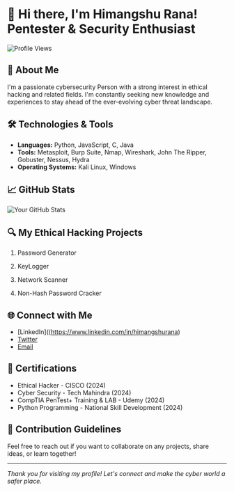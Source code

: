 # 👋 Hi there, I'm Himangshu Rana! Pentester & Security Enthusiast

![Profile Views](https://komarev.com/ghpvc/?username=himangshurana&color=blue)

## 👤 About Me

I'm a passionate cybersecurity Person with a strong interest in ethical hacking and related fields. I'm constantly seeking new knowledge and experiences to stay ahead of the ever-evolving cyber threat landscape.

## 🛠️ Technologies & Tools

- **Languages:** Python, JavaScript, C, Java
- **Tools:** Metasploit, Burp Suite, Nmap, Wireshark, John The Ripper, Gobuster, Nessus, Hydra
- **Operating Systems:** Kali Linux, Windows

## 📈 GitHub Stats

![Your GitHub Stats](https://github-readme-stats.vercel.app/api?username=himangshurana&show_icons=true&hide_title=true&count_private=true&theme=radical)

## 🔍 My Ethical Hacking Projects

 1. Password Generator

 2. KeyLogger

 3. Network Scanner

 4. Non-Hash Password Cracker


## 🌐 Connect with Me

- [LinkedIn]((https://www.linkedin.com/in/himangshurana)
- [Twitter](https://x.com/iamrana013)
- [Email](mailto:tohimangshurana.com)

## 📜 Certifications

- Ethical Hacker - CISCO (2024)
- Cyber Security - Tech Mahindra  (2024)
- CompTIA PenTest+ Training & LAB - Udemy (2024)
- Python Programming - National Skill Development (2024)


## 🤝 Contribution Guidelines

Feel free to reach out if you want to collaborate on any projects, share ideas, or learn together!

---

*Thank you for visiting my profile! Let's connect and make the cyber world a safer place.*
